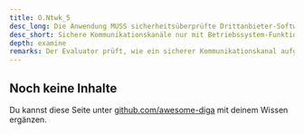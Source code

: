 ```yaml
---
title: O.Ntwk_5
desc_long: Die Anwendung MUSS sicherheitsüberprüfte Drittanbieter-Software verwenden, um sichere Kommunikationskanäle aufzubauen. Dies schließt die im Betriebssystem mitgelieferte Bibliothek mit ein.
desc_short: Sichere Kommunikationskanäle nur mit Betriebssystem-Funktionen oder sicherheitsüberprüfter Drittanbieter-Software.
depth: examine
remarks: Der Evaluator prüft, wie ein sicherer Kommunikationskanal aufgebaut wird. Wenn keine Betriebssystem-Funktionen verwendet werden, validiert der Evaluator, dass die Drittanbieter-Software, welche zum Verbindungsabbau verwendet wird, den in Kapitel 3.1.4 beschriebenen Anforderungen genügt. Eigene Implementierungen zum Aufbau sicherer Kommunikationskanäle sind nicht zulässig.
---
```


## Noch keine Inhalte

Du kannst diese Seite unter [github.com/awesome-diga](https://github.com/awesome-diga/tr-faq) mit deinem Wissen ergänzen.
